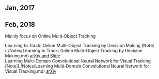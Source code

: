 ## Jan, 2017

## Feb, 2018
Mainly focus on Online Multi-Object Tracking   

Learning to Track: Online Multi-Object Tracking by Decision Making  [Note](./Notes/Learning to Track: Online Multi-Object Tracking by Decision Making.md) [arXiv and Slide](https://yuxng.github.io/)      
Learning Multi-Domain Convolutional Neural Network for Visual Tracking  [Note](./Notes/Learning Multi-Domain Convolutional Neural Network for Visual Tracking.md)   [arXiv]()    


